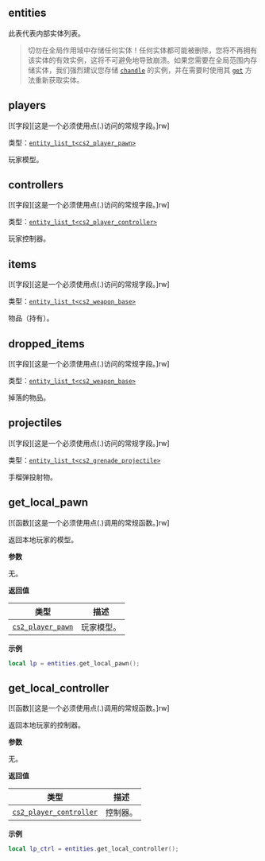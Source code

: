 ## entities

此表代表内部实体列表。

> 切勿在全局作用域中存储任何实体！任何实体都可能被删除，您将不再拥有该实体的有效实例，这将不可避免地导致崩溃。如果您需要在全局范围内存储实体，我们强烈建议您存储 [`chandle`](/api/entities/chandle "此类型表示实体句柄") 的实例，并在需要时使用其 [`get`](/api/entities/chandle?id=get "返回实体，如果未找到则返回 nil。") 方法重新获取实体。

## players

[![字段][这是一个必须使用点(.)访问的常规字段。]rw]

类型：[`entity_list_t<cs2_player_pawn>`](/api/entities/entity-list-t "此类型表示实体列表。")

玩家模型。

## controllers

[![字段][这是一个必须使用点(.)访问的常规字段。]rw]

类型：[`entity_list_t<cs2_player_controller>`](/api/entities/entity-list-t "此类型表示实体列表。")

玩家控制器。

## items

[![字段][这是一个必须使用点(.)访问的常规字段。]rw]

类型：[`entity_list_t<cs2_weapon_base>`](/api/entities/entity-list-t "此类型表示实体列表。")

物品（持有）。

## dropped_items

[![字段][这是一个必须使用点(.)访问的常规字段。]rw]

类型：[`entity_list_t<cs2_weapon_base>`](/api/entities/entity-list-t "此类型表示实体列表。")

掉落的物品。

## projectiles

[![字段][这是一个必须使用点(.)访问的常规字段。]rw]

类型：[`entity_list_t<cs2_grenade_projectile>`](/api/entities/entity-list-t "此类型表示实体列表。")

手榴弹投射物。

## get_local_pawn

[![函数][这是一个必须使用点(.)调用的常规函数。]rw]

返回本地玩家的模型。

**参数**

无。

**返回值**

| 类型 | 描述 |
| ---- | ----------- |
| [`cs2_player_pawn`](/api/entities/base-entity/cs2-player-pawn "此类型表示 C_CSPlayerPawn 类。") | 玩家模型。 |

**示例**

```lua
local lp = entities.get_local_pawn();
```

## get_local_controller

[![函数][这是一个必须使用点(.)调用的常规函数。]rw]

返回本地玩家的控制器。

**参数**

无。

**返回值**

| 类型 | 描述 |
| ---- | ----------- |
| [`cs2_player_controller`](/api/entities/base-entity/cs2-player-controller "此类型表示 CCSPlayerController 类") | 控制器。 |

**示例**

```lua
local lp_ctrl = entities.get_local_controller();
```